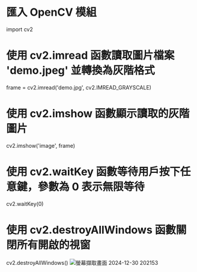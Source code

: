 # 匯入 OpenCV 模組
import cv2

# 使用 cv2.imread 函數讀取圖片檔案 'demo.jpeg' 並轉換為灰階格式
frame = cv2.imread('demo.jpg', cv2.IMREAD_GRAYSCALE)

# 使用 cv2.imshow 函數顯示讀取的灰階圖片
cv2.imshow('image', frame)

# 使用 cv2.waitKey 函數等待用戶按下任意鍵，參數為 0 表示無限等待
cv2.waitKey(0)

# 使用 cv2.destroyAllWindows 函數關閉所有開啟的視窗
cv2.destroyAllWindows()
![螢幕擷取畫面 2024-12-30 202153](https://github.com/user-attachments/assets/9b975048-7b0a-4546-bef2-acb0f7398c7b)

